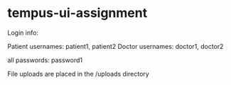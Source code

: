 # tempus-ui-assignment

Login info:

Patient usernames: patient1, patient2
Doctor usernames: doctor1, doctor2

all passwords: password1

File uploads are placed in the /uploads directory
